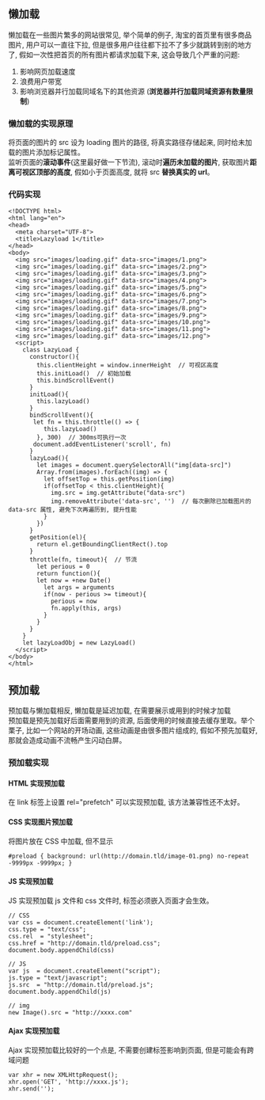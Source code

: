 ## 懒加载
懒加载在一些图片繁多的网站很常见, 举个简单的例子, 淘宝的首页里有很多商品图片, 用户可以一直往下拉, 但是很多用户往往都下拉不了多少就跳转到别的地方了, 假如一次性把首页的所有图片都请求加载下来, 这会导致几个严重的问题: <br>
1. 影响网页加载速度
2. 浪费用户带宽
3. 影响浏览器并行加载同域名下的其他资源 (**浏览器并行加载同域资源有数量限制**)
### 懒加载的实现原理
将页面的图片的 src 设为 loading 图片的路径, 将真实路径存储起来, 同时给未加载的图片添加标记属性。<br>
监听页面的**滚动事件**(这里最好做一下节流), 滚动时**遍历未加载的图片**, 获取图片**距离可视区顶部的高度**, 假如小于页面高度, 就将 src **替换真实的 url**。
### 代码实现
```
<!DOCTYPE html>
<html lang="en">
<head>
  <meta charset="UTF-8">
  <title>Lazyload 1</title>
</head>
<body>
  <img src="images/loading.gif" data-src="images/1.png">
  <img src="images/loading.gif" data-src="images/2.png">
  <img src="images/loading.gif" data-src="images/3.png">
  <img src="images/loading.gif" data-src="images/4.png">
  <img src="images/loading.gif" data-src="images/5.png">
  <img src="images/loading.gif" data-src="images/6.png">
  <img src="images/loading.gif" data-src="images/7.png">
  <img src="images/loading.gif" data-src="images/8.png">
  <img src="images/loading.gif" data-src="images/9.png">
  <img src="images/loading.gif" data-src="images/10.png">
  <img src="images/loading.gif" data-src="images/11.png">
  <img src="images/loading.gif" data-src="images/12.png">
  <script>
    class LazyLoad {
      constructor(){
        this.clientHeight = window.innerHeight  // 可视区高度
        this.initLoad()  // 初始加载
        this.bindScrollEvent()
      }
      initLoad(){
        this.lazyLoad()
      }
      bindScrollEvent(){
       let fn = this.throttle(() => {
          this.lazyLoad()
        }, 300)  // 300ms可执行一次 
       document.addEventListener('scroll', fn)
      }
      lazyLoad(){
        let images = document.querySelectorAll("img[data-src]")
        Array.from(images).forEach((img) => {
          let offsetTop = this.getPosition(img)
          if(offsetTop < this.clientHeight){
            img.src = img.getAttribute("data-src")
            img.removeAttribute('data-src', '')  // 每次删除已加载图片的 data-src 属性, 避免下次再遍历到, 提升性能
          }
        })
      }
      getPosition(el){
        return el.getBoundingClientRect().top
      }
      throttle(fn, timeout){  // 节流
        let perious = 0
        return function(){
        let now = +new Date()
          let args = arguments
          if(now - perious >= timeout){
            perious = now
            fn.apply(this, args)
          }
        }
      }
    }
    let lazyLoadObj = new LazyLoad()
  </script>
</body>
</html>
```



## 预加载
预加载与懒加载相反, 懒加载是延迟加载, 在需要展示或用到的时候才加载<br>
预加载是预先加载好后面需要用到的资源, 后面使用的时候直接去缓存里取。举个栗子, 比如一个网站的开场动画, 这些动画是由很多图片组成的, 假如不预先加载好, 那就会造成动画不流畅产生闪动白屏。<br>
### 预加载实现
#### HTML 实现预加载
在 link 标签上设置 rel="prefetch" 可以实现预加载, 该方法兼容性还不太好。
#### CSS 实现图片预加载
将图片放在 CSS 中加载, 但不显示
```
#preload { background: url(http://domain.tld/image-01.png) no-repeat -9999px -9999px; }
```
#### JS 实现预加载
JS 实现预加载 js 文件和 css 文件时, 标签必须嵌入页面才会生效。 
```
// CSS
var css = document.createElement('link');
css.type = "text/css";
css.rel  = "stylesheet";
css.href = "http://domain.tld/preload.css";
document.body.appendChild(css)

// JS
var js  = document.createElement("script");
js.type = "text/javascript";
js.src  = "http://domain.tld/preload.js";
document.body.appendChild(js)

// img
new Image().src = "http://xxxx.com"
```
#### Ajax 实现预加载
Ajax 实现预加载比较好的一个点是, 不需要创建标签影响到页面, 但是可能会有跨域问题
```
var xhr = new XMLHttpRequest();
xhr.open('GET', 'http://xxxx.js');
xhr.send('');
```
